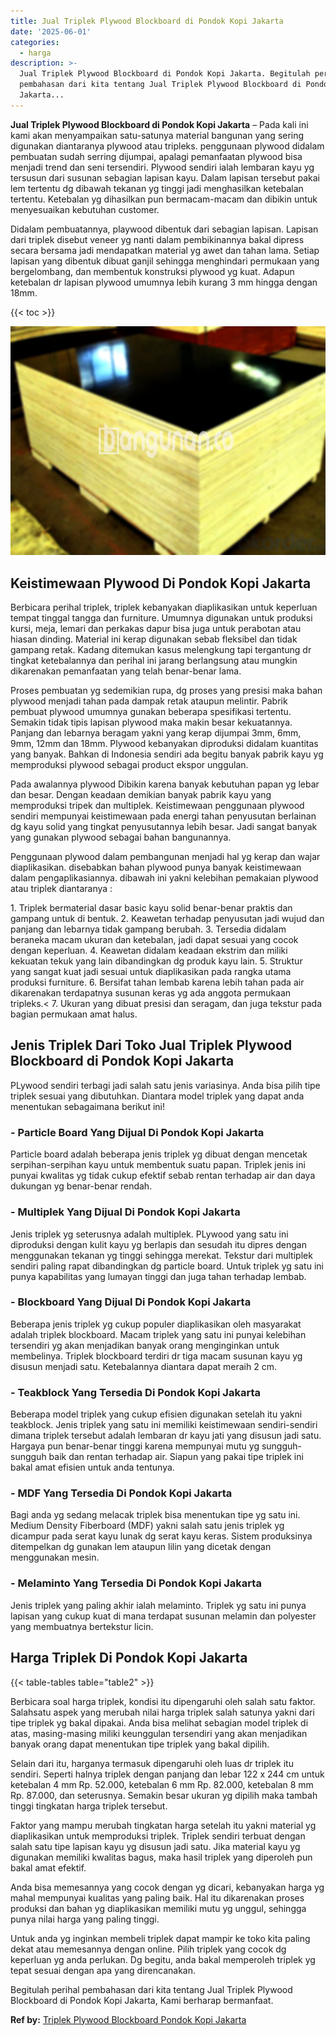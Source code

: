 ```yaml
---
title: Jual Triplek Plywood Blockboard di Pondok Kopi Jakarta
date: '2025-06-01'
categories:
  - harga
description: >-
  Jual Triplek Plywood Blockboard di Pondok Kopi Jakarta. Begitulah perihal
  pembahasan dari kita tentang Jual Triplek Plywood Blockboard di Pondok Kopi
  Jakarta...
---
```


**Jual Triplek Plywood Blockboard di Pondok Kopi Jakarta** – Pada kali ini kami akan menyampaikan satu-satunya material bangunan yang sering digunakan diantaranya plywood atau tripleks. penggunaan plywood didalam pembuatan sudah serring dijumpai, apalagi pemanfaatan plywood bisa menjadi trend dan seni tersendiri. Plywood sendiri ialah lembaran kayu yg tersusun dari susunan sebagian lapisan kayu. Dalam lapisan tersebut pakai lem tertentu dg dibawah tekanan yg tinggi jadi menghasilkan ketebalan tertentu. Ketebalan yg dihasilkan pun bermacam-macam dan dibikin untuk menyesuaikan kebutuhan customer.

Didalam pembuatannya, playwood dibentuk dari sebagian lapisan. Lapisan dari triplek disebut veneer yg nanti dalam pembikinannya bakal dipress secara bersama jadi mendapatkan material yg awet dan tahan lama. Setiap lapisan yang dibentuk dibuat ganjil sehingga menghindari permukaan yang bergelombang, dan membentuk konstruksi plywood yg kuat. Adapun ketebalan dr lapisan plywood umumnya lebih kurang 3 mm hingga dengan 18mm.

{{< toc >}}

![Jual Triplek Plywood Blockboard di Pondok Kopi Jakarta](/images/jual-triplek-murah-14.png)

## Keistimewaan Plywood Di Pondok Kopi Jakarta

Berbicara perihal triplek, triplek kebanyakan diaplikasikan untuk keperluan tempat tinggal tangga dan furniture. Umumnya digunakan untuk produksi kursi, meja, lemari dan perkakas dapur bisa juga untuk perabotan atau hiasan dinding. Material ini kerap digunakan sebab fleksibel dan tidak gampang retak. Kadang ditemukan kasus melengkung tapi tergantung dr tingkat ketebalannya dan perihal ini jarang berlangsung atau mungkin dikarenakan pemanfaatan yang telah benar-benar lama.

Proses pembuatan yg sedemikian rupa, dg proses yang presisi maka bahan plywood menjadi tahan pada dampak retak ataupun melintir. Pabrik pembuat plywood umumnya gunakan beberapa spesifikasi tertentu. Semakin tidak tipis lapisan plywood maka makin besar kekuatannya. Panjang dan lebarnya beragam yakni yang kerap dijumpai 3mm, 6mm, 9mm, 12mm dan 18mm. Plywood kebanyakan diproduksi didalam kuantitas yang banyak. Bahkan di Indonesia sendiri ada begitu banyak pabrik kayu yg memproduksi plywood sebagai product ekspor unggulan.

Pada awalannya plywood Dibikin karena banyak kebutuhan papan yg lebar dan besar. Dengan keadaan demikian banyak pabrik kayu yang memproduksi tripek dan multiplek. Keistimewaan penggunaan plywood sendiri mempunyai keistimewaan pada energi tahan penyusutan berlainan dg kayu solid yang tingkat penyusutannya lebih besar. Jadi sangat banyak yang gunakan plywood sebagai bahan bangunannya.

Penggunaan plywood dalam pembangunan menjadi hal yg kerap dan wajar diaplikasikan. disebabkan bahan plywood punya banyak keistimewaan dalam pengaplikasiannya. dibawah ini yakni kelebihan pemakaian plywood atau triplek diantaranya :

1\. Triplek bermaterial dasar basic kayu solid benar-benar praktis dan gampang untuk di bentuk. 2. Keawetan terhadap penyusutan jadi wujud dan panjang dan lebarnya tidak gampang berubah. 3. Tersedia didalam beraneka macam ukuran dan ketebalan, jadi dapat sesuai yang cocok dengan keperluan. 4. Keawetan didalam keadaan ekstrim dan miliki kekuatan tekuk yang lain dibandingkan dg produk kayu lain. 5. Struktur yang sangat kuat jadi sesuai untuk diaplikasikan pada rangka utama produksi furniture. 6. Bersifat tahan lembab karena lebih tahan pada air dikarenakan terdapatnya susunan keras yg ada anggota permukaan tripleks.< 7. Ukuran yang dibuat presisi dan seragam, dan juga tekstur pada bagian permukaan amat halus.

## Jenis Triplek Dari Toko Jual Triplek Plywood Blockboard di Pondok Kopi Jakarta

PLywood sendiri terbagi jadi salah satu jenis variasinya. Anda bisa pilih tipe triplek sesuai yang dibutuhkan. Diantara model triplek yang dapat anda menentukan sebagaimana berikut ini!

### \- Particle Board Yang Dijual Di Pondok Kopi Jakarta

Particle board adalah beberapa jenis triplek yg dibuat dengan mencetak serpihan-serpihan kayu untuk membentuk suatu papan. Triplek jenis ini punyai kwalitas yg tidak cukup efektif sebab rentan terhadap air dan daya dukungan yg benar-benar rendah.

### \- Multiplek Yang Dijual Di Pondok Kopi Jakarta

Jenis triplek yg seterusnya adalah multiplek. PLywood yang satu ini diproduksi dengan kulit kayu yg berlapis dan sesudah itu dipres dengan menggunakan tekanan yg tinggi sehingga merekat. Tekstur dari multiplek sendiri paling rapat dibandingkan dg particle board. Untuk triplek yg satu ini punya kapabilitas yang lumayan tinggi dan juga tahan terhadap lembab.

### \- Blockboard Yang Dijual Di Pondok Kopi Jakarta

Beberapa jenis triplek yg cukup populer diaplikasikan oleh masyarakat adalah triplek blockboard. Macam triplek yang satu ini punyai kelebihan tersendiri yg akan menjadikan banyak orang menginginkan untuk membelinya. Triplek blockboard terdiri dr tiga macam susunan kayu yg disusun menjadi satu. Ketebalannya diantara dapat meraih 2 cm.

### \- Teakblock Yang Tersedia Di Pondok Kopi Jakarta

Beberapa model triplek yang cukup efisien digunakan setelah itu yakni teakblock. Jenis triplek yang satu ini memiliki keistimewaan sendiri-sendiri dimana triplek tersebut adalah lembaran dr kayu jati yang disusun jadi satu. Hargaya pun benar-benar tinggi karena mempunyai mutu yg sungguh-sungguh baik dan rentan terhadap air. Siapun yang pakai tipe triplek ini bakal amat efisien untuk anda tentunya.

### \- MDF Yang Tersedia Di Pondok Kopi Jakarta

Bagi anda yg sedang melacak triplek bisa menentukan tipe yg satu ini. Medium Density Fiberboard (MDF) yakni salah satu jenis triplek yg dicampur pada serat kayu lunak dg serat kayu keras. Sistem produksinya ditempelkan dg gunakan lem ataupun lilin yang dicetak dengan menggunakan mesin.

### \- Melaminto Yang Tersedia Di Pondok Kopi Jakarta

Jenis triplek yang paling akhir ialah melaminto. Triplek yg satu ini punya lapisan yang cukup kuat di mana terdapat susunan melamin dan polyester yang membuatnya bertekstur licin.

## Harga Triplek Di Pondok Kopi Jakarta

{{< table-tables table="table2" >}}

Berbicara soal harga triplek, kondisi itu dipengaruhi oleh salah satu faktor. Salahsatu aspek yang merubah nilai harga triplek salah satunya yakni dari tipe triplek yg bakal dipakai. Anda bisa melihat sebagian model triplek di atas, masing-masing miliki keunggulan tersendiri yang akan menjadikan banyak orang dapat menentukan tipe triplek yang bakal dipilih.

Selain dari itu, harganya termasuk dipengaruhi oleh luas dr triplek itu sendiri. Seperti halnya triplek dengan panjang dan lebar 122 x 244 cm untuk ketebalan 4 mm Rp. 52.000, ketebalan 6 mm Rp. 82.000, ketebalan 8 mm Rp. 87.000, dan seterusnya. Semakin besar ukuran yg dipilih maka tambah tinggi tingkatan harga triplek tersebut.

Faktor yang mampu merubah tingkatan harga setelah itu yakni material yg diaplikasikan untuk memproduksi triplek. Triplek sendiri terbuat dengan salah satu tipe lapisan kayu yg disusun jadi satu. Jika material kayu yg digunakan memiliki kwalitas bagus, maka hasil triplek yang diperoleh pun bakal amat efektif.

Anda bisa memesannya yang cocok dengan yg dicari, kebanyakan harga yg mahal mempunyai kualitas yang paling baik. Hal itu dikarenakan proses produksi dan bahan yg diaplikasikan memiliki mutu yg unggul, sehingga punya nilai harga yang paling tinggi.

Untuk anda yg inginkan membeli triplek dapat mampir ke toko kita paling dekat atau memesannya dengan online. Pilih triplek yang cocok dg keperluan yg anda perlukan. Dg begitu, anda bakal memperoleh triplek yg tepat sesuai dengan apa yang direncanakan.

Begitulah perihal pembahasan dari kita tentang Jual Triplek Plywood Blockboard di Pondok Kopi Jakarta, Kami berharap bermanfaat.

**Ref by:** [Triplek Plywood Blockboard Pondok Kopi Jakarta](https://id.wikipedia.org/wiki/Triplek)
